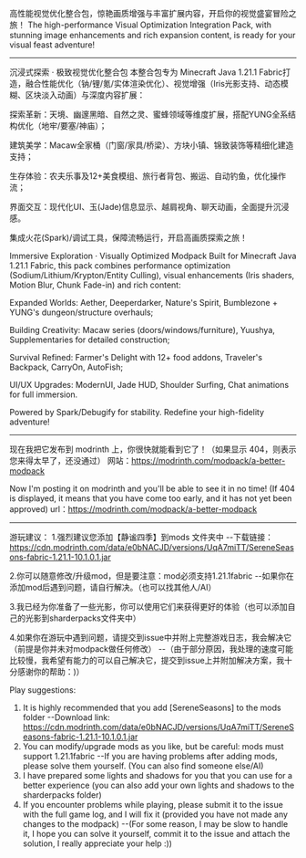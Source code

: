 高性能视觉优化整合包，惊艳画质增强与丰富扩展内容，开启你的视觉盛宴冒险之旅！ 
The high-performance Visual Optimization Integration Pack, with stunning image enhancements and rich expansion content, is ready for your visual feast adventure!

----------------------------------------------------------------------------------------------------------------------------------------------------------------------

沉浸式探索 · 极致视觉优化整合包
本整合包专为 Minecraft Java 1.21.1 Fabric打造，融合性能优化（钠/锂/氪/实体渲染优化）、视觉增强（Iris光影支持、动态模糊、区块淡入动画）与深度内容扩展：

探索革新：天境、幽邃黑暗、自然之灵、蜜蜂领域等维度扩展，搭配YUNG全系结构优化（地牢/要塞/神庙）；

建筑美学：Macaw全家桶（门窗/家具/桥梁）、方块小镇、锦致装饰等精细化建造支持；

生存体验：农夫乐事及12+美食模组、旅行者背包、搬运、自动钓鱼，优化操作流；

界面交互：现代化UI、玉(Jade)信息显示、越肩视角、聊天动画，全面提升沉浸感。

集成火花(Spark)/调试工具，保障流畅运行，开启高画质探索之旅！


Immersive Exploration · Visually Optimized Modpack
Built for Minecraft Java 1.21.1 Fabric, this pack combines performance optimization (Sodium/Lithium/Krypton/Entity Culling), visual enhancements (Iris shaders, Motion Blur, Chunk Fade-in) and rich content:

Expanded Worlds: Aether, Deeperdarker, Nature's Spirit, Bumblezone + YUNG's dungeon/structure overhauls;

Building Creativity: Macaw series (doors/windows/furniture), Yuushya, Supplementaries for detailed construction;

Survival Refined: Farmer's Delight with 12+ food addons, Traveler's Backpack, CarryOn, AutoFish;

UI/UX Upgrades: ModernUI, Jade HUD, Shoulder Surfing, Chat animations for full immersion.

Powered by Spark/Debugify for stability. Redefine your high-fidelity adventure!

---------------------------------------------------------------------------------------------------------------------------------------------------------------------

现在我把它发布到 modrinth 上，你很快就能看到它了！（如果显示 404，则表示您来得太早了，还没通过）
网站：https://modrinth.com/modpack/a-better-modpack

Now I'm posting it on modrinth and you'll be able to see it in no time! (If 404 is displayed, it means that you have come too early, and it has not yet been approved)
url：https://modrinth.com/modpack/a-better-modpack

---------------------------------------------------------------------------------------------------------------------------------------------------------------------

游玩建议：
1.强烈建议您添加【静谧四季】到mods 文件夹中
  --下载链接：https://cdn.modrinth.com/data/e0bNACJD/versions/UqA7miTT/SereneSeasons-fabric-1.21.1-10.1.0.1.jar

2.你可以随意修改/升级mod，但是要注意：mod必须支持1.21.1fabric
  --如果你在添加mod后遇到问题，请自行解决。（也可以找其他人/AI）

3.我已经为你准备了一些光影，你可以使用它们来获得更好的体验（也可以添加自己的光影到sharderpacks文件夹中）

4.如果你在游玩中遇到问题，请提交到issue中并附上完整游戏日志，我会解决它（前提是你并未对modpack做任何修改）
  --（由于部分原因，我处理的速度可能比较慢，我希望有能力的可以自己解决它，提交到issue上并附加解决方案，我十分感谢你的帮助：)）

Play suggestions:
1. It is highly recommended that you add [SereneSeasons] to the mods folder
--Download link: https://cdn.modrinth.com/data/e0bNACJD/versions/UqA7miTT/SereneSeasons-fabric-1.21.1-10.1.0.1.jar
2. You can modify/upgrade mods as you like, but be careful: mods must support 1.21.1fabric
--If you are having problems after adding mods, please solve them yourself. (You can also find someone else/AI)
3. I have prepared some lights and shadows for you that you can use for a better experience (you can also add your own lights and shadows to the sharderpacks folder)
4. If you encounter problems while playing, please submit it to the issue with the full game log, and I will fix it (provided you have not made any changes to the modpack)
--(For some reason, I may be slow to handle it, I hope you can solve it yourself, commit it to the issue and attach the solution, I really appreciate your help :))
